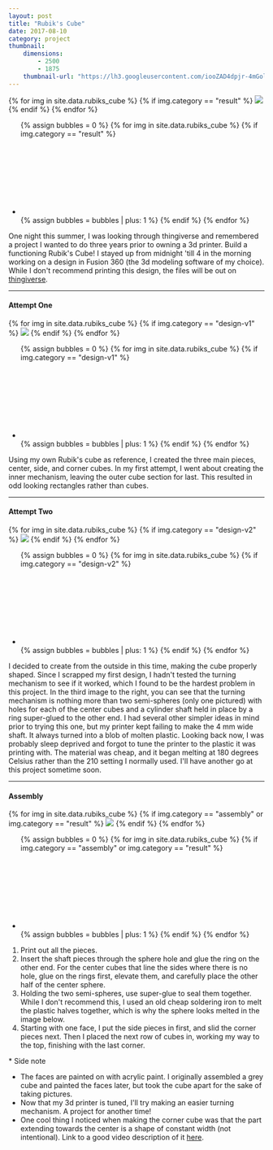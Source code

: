 ```yaml
---
layout: post
title: "Rubik's Cube"
date: 2017-08-10
category: project
thumbnail: 
    dimensions: 
        - 2500
        - 1875
    thumbnail-url: "https://lh3.googleusercontent.com/iooZAD4dpjr-4mGolTc9zEGfA1Q0IF5M8vjictGGt-F-MQLFNHB6065VFtHdnxOBSK1UdF8qLK2cDQK4kWKUgkLV3Lc782zWtxSwSzX-8eqazg4eU9aMgMg3SVrzkYVmSxiQZ0qIrIU=w1920-h1080"
---
```


<main>
    <div id="result" class="slide-gallery">
        {% for img in site.data.rubiks_cube %}
            {% if img.category == "result" %}
                <img class="slides" src="{{img.img-url}}">
            {% endif %}
        {% endfor %}
        <ul class="controls">
        {% assign bubbles = 0 %}
            {% for img in site.data.rubiks_cube %}
                {% if img.category == "result" %}
                    <li class="slide-bubble highlight show" onclick="currentSlide({{bubbles}}, '#result')" onmouseover="currentSlide({{bubbles}}, '#result')">
                        <svg><circle/></svg> 
                    </li>
                    {% assign bubbles = bubbles | plus: 1 %}
                {% endif %}
            {% endfor %}
        </ul>
    </div>
    <p>
        One night this summer, I was looking through thingiverse and remembered a project I wanted to do three years prior to owning a 3d printer. Build a functioning Rubik's Cube! I stayed up from midnight 'till 4 in the morning working on a design in Fusion 360 (the 3d modeling software of my choice). While I don't recommend printing this design, the files will be out on <a href="https://www.thingiverse.com/thing:2477561" target="_blank">thingiverse</a>.
    </p>
    <hr>
    <div>
        <h4>Attempt One</h4>
        <div id="design-v1" class="slide-gallery">
        {% for img in site.data.rubiks_cube %}
            {% if img.category == "design-v1" %}
                <img class="slides" src="{{img.img-url}}">
            {% endif %}
        {% endfor %}
        <ul class="controls">
        {% assign bubbles = 0 %}
            {% for img in site.data.rubiks_cube %}
                {% if img.category == "design-v1" %}
                    <li class="slide-bubble highlight hide" onclick="currentSlide({{bubbles}}, '#design-v1')" onmouseover="currentSlide({{bubbles}}, '#design-v1')">
                        <svg><circle/></svg> 
                    </li>
                    {% assign bubbles = bubbles | plus: 1 %}
                {% endif %}
            {% endfor %}
        </ul>
    </div>
    <p>
        Using my own Rubik's cube as reference, I created the three main pieces, center, side, and corner cubes. In my first attempt, I went about creating the inner mechanism, leaving the outer cube section for last. This resulted in odd looking rectangles rather than cubes.
    </p>
    <hr>
    <div>
    <h4>Attempt Two</h4>
        <div id="design-v2" class="slide-gallery">
        {% for img in site.data.rubiks_cube %}
            {% if img.category == "design-v2" %}
                <img class="slides" src="{{img.img-url}}">
            {% endif %}
        {% endfor %}
        <ul class="controls">
        {% assign bubbles = 0 %}
            {% for img in site.data.rubiks_cube %}
                {% if img.category == "design-v2" %}
                    <li class="slide-bubble highlight hide" onclick="currentSlide({{bubbles}}, '#design-v2')" onmouseover="currentSlide({{bubbles}}, '#design-v2')">
                        <svg><circle/></svg> 
                    </li>
                    {% assign bubbles = bubbles | plus: 1 %}
                {% endif %}
            {% endfor %}
        </ul>
    </div>
    <div>
        <p>
            I decided to create from the outside in this time, making the cube properly shaped. Since I scrapped my first design, I hadn't tested the turning mechanism to see if it worked, which I found to be the hardest problem in this project. In the third image to the right, you can see that the turning mechanism is nothing more than two semi-spheres (only one pictured) with holes for each of the center cubes and a cylinder shaft held in place by a ring super-glued to the other end. I had several other simpler ideas in mind prior to trying this one, but my printer kept failing to make the 4 mm wide shaft. It always turned into a blob of molten plastic. Looking back now, I was probably sleep deprived and forgot to tune the printer to the plastic it was printing with. The material was cheap, and it began melting at 180 degrees Celsius rather than the 210 setting I normally used. I'll have another go at this project sometime soon.
        </p>
    </div>
    <hr>
    <div>
    <h4>Assembly</h4>
        <div id="assembly" class="slide-gallery">
        {% for img in site.data.rubiks_cube %}
            {% if img.category == "assembly" or img.category == "result" %}
                <img class="slides" src="{{img.img-url}}">
            {% endif %}
        {% endfor %}
        <ul class="controls">
        {% assign bubbles = 0 %}
            {% for img in site.data.rubiks_cube %}
                {% if img.category == "assembly" or img.category == "result" %}
                    <li class="slide-bubble highlight show" onclick="currentSlide({{bubbles}}, '#assembly')" onmouseover="currentSlide({{bubbles}}, '#assembly')">
                        <svg><circle/></svg> 
                    </li>
                    {% assign bubbles = bubbles | plus: 1 %}
                {% endif %}
            {% endfor %}
        </ul>
    </div>
    <div>
        <ol>
            <li>
                Print out all the pieces.
            </li>
            <li>
                Insert the shaft pieces through the sphere hole and glue the ring on the other end. For the center cubes that line the sides where there is no hole, glue on the rings first, elevate them, and carefully place the other half of the center sphere.
            </li>
            <li>
                Holding the two semi-spheres, use super-glue to seal them together. While I don't recommend this, I used an old cheap soldering iron to melt the plastic halves together, which is why the sphere looks melted in the image below.
            </li>
            <li>
                Starting with one face, I put the side pieces in first, and slid the corner pieces next. Then I placed the next row of cubes in, working my way to the top, finishing with the last corner.
            </li>
        </ol>
    </div>
    <p>
        * Side note
        <ul>
            <li>
                The faces are painted on with acrylic paint. I originally assembled a grey cube and painted the faces later, but took the cube apart for the sake of taking pictures.
            </li>
            <li>
                Now that my 3d printer is tuned, I'll try making an easier turning mechanism. A project for another time!
            </li>
            <li>
                One cool thing I noticed when making the corner cube was that the part extending towards the center is a shape of constant width (not intentional). Link to a good video description of it <a href="https://www.youtube.com/watch?v=2eUWT9cI23o" target="_blank">here</a>.
            </li>
        </ul>
    </p>
